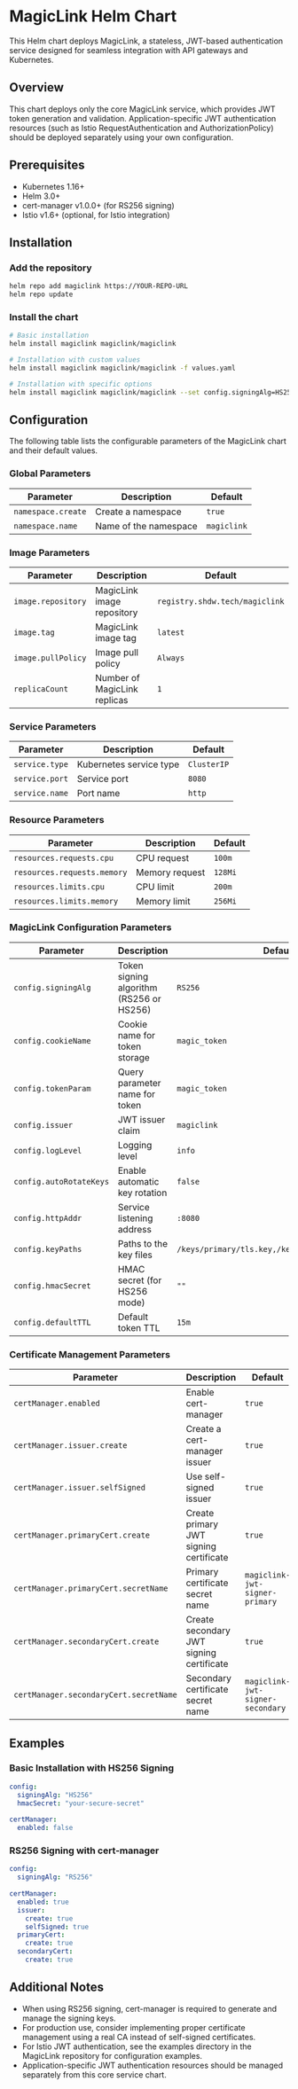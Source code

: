 # MagicLink Helm Chart

This Helm chart deploys MagicLink, a stateless, JWT-based authentication service designed for seamless integration with API gateways and Kubernetes.

## Overview

This chart deploys only the core MagicLink service, which provides JWT token generation and validation. Application-specific JWT authentication resources (such as Istio RequestAuthentication and AuthorizationPolicy) should be deployed separately using your own configuration.

## Prerequisites

- Kubernetes 1.16+
- Helm 3.0+
- cert-manager v1.0.0+ (for RS256 signing)
- Istio v1.6+ (optional, for Istio integration)

## Installation

### Add the repository

```bash
helm repo add magiclink https://YOUR-REPO-URL
helm repo update
```

### Install the chart

```bash
# Basic installation
helm install magiclink magiclink/magiclink

# Installation with custom values
helm install magiclink magiclink/magiclink -f values.yaml

# Installation with specific options
helm install magiclink magiclink/magiclink --set config.signingAlg=HS256 --set config.hmacSecret=your-secret
```

## Configuration

The following table lists the configurable parameters of the MagicLink chart and their default values.

### Global Parameters

| Parameter | Description | Default |
| --- | --- | --- |
| `namespace.create` | Create a namespace | `true` |
| `namespace.name` | Name of the namespace | `magiclink` |

### Image Parameters

| Parameter | Description | Default |
| --- | --- | --- |
| `image.repository` | MagicLink image repository | `registry.shdw.tech/magiclink` |
| `image.tag` | MagicLink image tag | `latest` |
| `image.pullPolicy` | Image pull policy | `Always` |
| `replicaCount` | Number of MagicLink replicas | `1` |

### Service Parameters

| Parameter | Description | Default |
| --- | --- | --- |
| `service.type` | Kubernetes service type | `ClusterIP` |
| `service.port` | Service port | `8080` |
| `service.name` | Port name | `http` |

### Resource Parameters

| Parameter | Description | Default |
| --- | --- | --- |
| `resources.requests.cpu` | CPU request | `100m` |
| `resources.requests.memory` | Memory request | `128Mi` |
| `resources.limits.cpu` | CPU limit | `200m` |
| `resources.limits.memory` | Memory limit | `256Mi` |

### MagicLink Configuration Parameters

| Parameter | Description | Default |
| --- | --- | --- |
| `config.signingAlg` | Token signing algorithm (RS256 or HS256) | `RS256` |
| `config.cookieName` | Cookie name for token storage | `magic_token` |
| `config.tokenParam` | Query parameter name for token | `magic_token` |
| `config.issuer` | JWT issuer claim | `magiclink` |
| `config.logLevel` | Logging level | `info` |
| `config.autoRotateKeys` | Enable automatic key rotation | `false` |
| `config.httpAddr` | Service listening address | `:8080` |
| `config.keyPaths` | Paths to the key files | `/keys/primary/tls.key,/keys/secondary/tls.key` |
| `config.hmacSecret` | HMAC secret (for HS256 mode) | `""` |
| `config.defaultTTL` | Default token TTL | `15m` |

### Certificate Management Parameters

| Parameter | Description | Default |
| --- | --- | --- |
| `certManager.enabled` | Enable cert-manager | `true` |
| `certManager.issuer.create` | Create a cert-manager issuer | `true` |
| `certManager.issuer.selfSigned` | Use self-signed issuer | `true` |
| `certManager.primaryCert.create` | Create primary JWT signing certificate | `true` |
| `certManager.primaryCert.secretName` | Primary certificate secret name | `magiclink-jwt-signer-primary` |
| `certManager.secondaryCert.create` | Create secondary JWT signing certificate | `true` |
| `certManager.secondaryCert.secretName` | Secondary certificate secret name | `magiclink-jwt-signer-secondary` |

## Examples

### Basic Installation with HS256 Signing

```yaml
config:
  signingAlg: "HS256"
  hmacSecret: "your-secure-secret"
  
certManager:
  enabled: false
```

### RS256 Signing with cert-manager

```yaml
config:
  signingAlg: "RS256"
  
certManager:
  enabled: true
  issuer:
    create: true
    selfSigned: true
  primaryCert:
    create: true
  secondaryCert:
    create: true
```

## Additional Notes

- When using RS256 signing, cert-manager is required to generate and manage the signing keys.
- For production use, consider implementing proper certificate management using a real CA instead of self-signed certificates.
- For Istio JWT authentication, see the examples directory in the MagicLink repository for configuration examples.
- Application-specific JWT authentication resources should be managed separately from this core service chart.